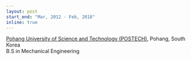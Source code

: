 ```yaml
---
layout: post
start_end: "Mar, 2012 - Feb, 2018"
inline: true
---
```


[Pohang University of Science and Technology (POSTECH)](https://postech.ac.kr/eng/), Pohang, South Korea \
B.S in Mechanical Engineering